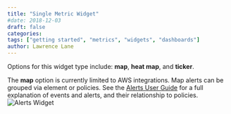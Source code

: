 ```yaml
---
title: "Single Metric Widget"
#date: 2018-12-03
draft: false
categories:
tags: ["getting started", "metrics", "widgets", "dashboards"]
author: Lawrence Lane
---
```

Options for this widget type include: **map**, **heat map**, and **ticker**.

The **map** option is currently limited to AWS integrations. Map alerts can be grouped via element or policies. See the [Alerts User Guide][1] for a full explanation of events and alerts, and their relationship to policies.
![Alerts Widget](/images/alerts-widget/alerts-widget.png)


[1]: alerts-notifications/

